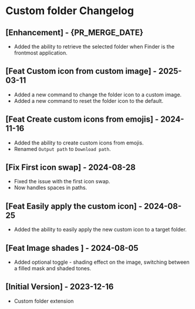 # Custom folder Changelog

## [Enhancement] - {PR_MERGE_DATE}

- Added the ability to retrieve the selected folder when Finder is the frontmost application.

## [Feat Custom icon from custom image] - 2025-03-11

- Added a new command to change the folder icon to a custom image.
- Added a new command to reset the folder icon to the default.

## [Feat Create custom icons from emojis] - 2024-11-16

- Added the ability to create custom icons from emojis.
- Renamed `Output path` to `Download path`.

## [Fix First icon swap] - 2024-08-28

- Fixed the issue with the first icon swap.
- Now handles spaces in paths.

## [Feat Easily apply the custom icon] - 2024-08-25

- Added the ability to easily apply the new custom icon to a target folder.

## [Feat Image shades ] - 2024-08-05

- Added optional toggle - shading effect on the image, switching between a filled mask and shaded tones.

## [Initial Version] - 2023-12-16

- Custom folder extension
